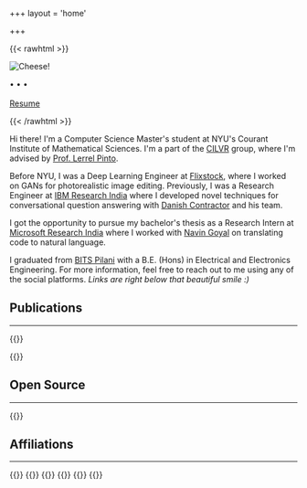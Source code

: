 +++
layout = 'home'

+++

{{< rawhtml >}}
<div class="profile-div">
<img class="profile-image" src="https://i.imgur.com/rbNi4kX.png" alt="Cheese!">
<p class="profile-links">
  <a href="https://github.com/nikhilweee"><i class="fa-brands fa-github fa-xl"></i></a> • 
  <a href="https://twitter.com/nikhilweee"><i class="fa-brands fa-twitter fa-xl"></i></a> • 
  <a href="https://linkedin.com/in/nikhilweee"><i class="fa-brands fa-linkedin fa-xl"></i></a> • 
  <a href="mailto:nikhilweee@gmail.com"><i class="fa-solid fa-at fa-xl"></i></a>
  <br/><br/><a href="/resume/">Resume</a>
</p>
</div>
{{< /rawhtml >}}

Hi there! I'm a Computer Science Master's student at NYU's Courant Institute of Mathematical Sciences. I'm a part of the [CILVR](https://wp.nyu.edu/cilvr/) group, where I'm advised by [Prof. Lerrel Pinto](https://www.lerrelpinto.com/).

Before NYU, I was a Deep Learning Engineer at [Flixstock](https://www.flixstock.com/), where I worked on GANs for photorealistic image editing.
Previously, I was a Research Engineer at [IBM Research India](https://research.ibm.com/labs/india/) where I developed novel techniques for conversational question answering with [Danish Contractor](https://sites.google.com/site/danishcontractor1/home) and his team.

I got the opportunity to pursue my bachelor's thesis as a Research Intern at [Microsoft Research India](https://www.microsoft.com/en-us/research/lab/microsoft-research-india/) where I worked with [Navin Goyal](https://www.microsoft.com/en-us/research/people/navingo/) on translating code to natural language.

I graduated from [BITS Pilani](https://www.bits-pilani.ac.in/) with a B.E. (Hons) in Electrical and Electronics Engineering. For more information, feel free to reach out to me using any of the social platforms. _Links are right below that beautiful smile :)_


## Publications
---
{{<cventry title="Neural Conversational QA: Learning to Reason vs Exploiting Patterns"
           subtitle="**Nikhil Verma**, Abhishek Sharma, Dhiraj Madan, Danish Contractor, Harshit Kumar, Sachindra Joshi"
           desc="Paper published at EMNLP 2020"
           right="[[Abstract]](https://aclanthology.org/2020.emnlp-main.589/)">}}

{{<cventry title="Generating Dialog System Workspaces"
           subtitle="Danish Contractor, **Nikhil Verma**, Harshit Kumar and Sachindra Joshi"
           desc="Patent filed with the US Patent and Trademark Office"
           right="[[US 16/892805]](https://patents.google.com/patent/US20210383077A1/en)">}}

## Open Source
---
{{<cventry title="SHIS: Simple HTTP Image Server"
           desc="A drop-in replacement for `python -m http.server`, albeit for images."
           right="[[GitHub]](https://github.com/nikhilweee/shis)">}}

## Affiliations
---
{{<centerwrap>}}
{{<affiliation img="https://i.imgur.com/mcSg2hB.png" href="https://www.bits-pilani.ac.in/" 
               name="BITS Pilani" desc="2014-2018">}}
{{<affiliation img="https://i.imgur.com/lkzx6nW.jpg" href="https://www.microsoft.com/en-us/research/" 
               name="Microsoft Research" desc="Spring 2018">}}
{{<affiliation img="https://i.imgur.com/RmexH3t.png" href="https://research.ibm.com/" 
               name="IBM Research" desc="2018-2020">}}
{{<affiliation img="https://i.imgur.com/ufM9VhW.png" href="https://www.nyu.edu/" 
               name="New York University" desc="2021-Present">}}
{{</centerwrap>}}